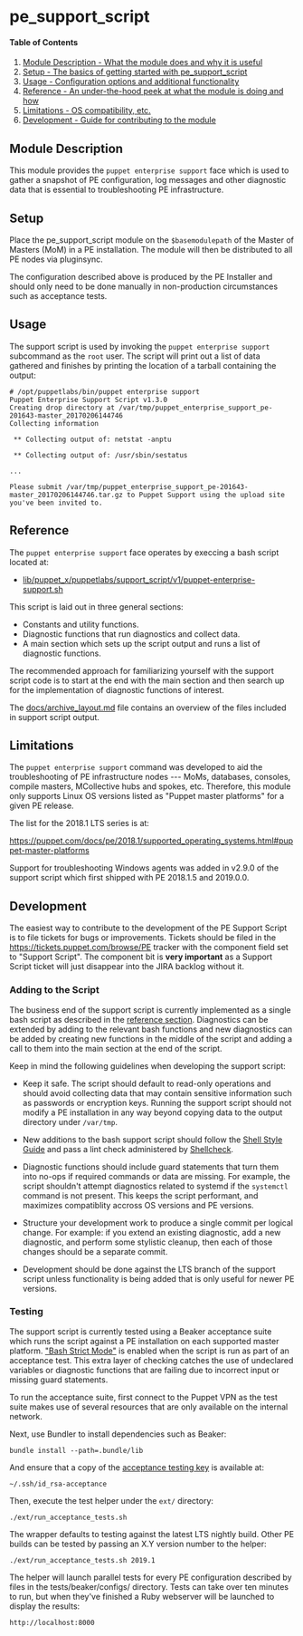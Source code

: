# pe_support_script

#### Table of Contents

1. [Module Description - What the module does and why it is useful](#module-description)
2. [Setup - The basics of getting started with pe_support_script](#setup)
3. [Usage - Configuration options and additional functionality](#usage)
4. [Reference - An under-the-hood peek at what the module is doing and how](#reference)
5. [Limitations - OS compatibility, etc.](#limitations)
6. [Development - Guide for contributing to the module](#development)


## Module Description

This module provides the `puppet enterprise support` face which is used
to gather a snapshot of PE configuration, log messages and other diagnostic
data that is essential to troubleshooting PE infrastructure.


## Setup

Place the pe_support_script module on the `$basemodulepath` of the
Master of Masters (MoM) in a PE installation. The module will then
be distributed to all PE nodes via pluginsync.

The configuration described above is produced by the PE Installer and
should only need to be done manually in non-production circumstances
such as acceptance tests.


## Usage

The support script is used by invoking the `puppet enterprise support`
subcommand as the `root` user. The script will print out a list of
data gathered and finishes by printing the location of a tarball
containing the output:

```
# /opt/puppetlabs/bin/puppet enterprise support
Puppet Enterprise Support Script v1.3.0
Creating drop directory at /var/tmp/puppet_enterprise_support_pe-201643-master_20170206144746
Collecting information

 ** Collecting output of: netstat -anptu

 ** Collecting output of: /usr/sbin/sestatus

...

Please submit /var/tmp/puppet_enterprise_support_pe-201643-master_20170206144746.tar.gz to Puppet Support using the upload site you've been invited to.
```


## Reference

The `puppet enterprise support` face operates by execcing a bash script
located at:

 - [lib/puppet_x/puppetlabs/support_script/v1/puppet-enterprise-support.sh](lib/puppet_x/puppetlabs/support_script/v1/puppet-enterprise-support.sh)

This script is laid out in three general sections:

  - Constants and utility functions.
  - Diagnostic functions that run diagnostics and collect data.
  - A main section which sets up the script output and runs a
    list of diagnostic functions.

The recommended approach for familiarizing yourself with the support
script code is to start at the end with the main section and then
search up for the implementation of diagnostic functions of interest.

The [docs/archive_layout.md](docs/archive_layout.md) file contains
an overview of the files included in support script output.


## Limitations

The `puppet enterprise support` command was developed to aid the
troubleshooting of PE infrastructure nodes --- MoMs, databases, consoles,
compile masters, MCollective hubs and spokes, etc. Therefore, this module
only supports Linux OS versions listed as "Puppet master platforms" for a
given PE release.

The list for the 2018.1 LTS series is at:

https://puppet.com/docs/pe/2018.1/supported_operating_systems.html#puppet-master-platforms

Support for troubleshooting Windows agents was added in v2.9.0 of the support
script which first shipped with PE 2018.1.5 and 2019.0.0.

## Development

The easiest way to contribute to the development of the PE Support Script
is to file tickets for bugs or improvements. Tickets should be filed
in the https://tickets.puppet.com/browse/PE tracker with the component
field set to "Support Script". The component bit is **very important** as
a Support Script ticket will just disappear into the JIRA backlog without it.

### Adding to the Script

The business end of the support script is currently implemented as a single
bash script as described in the [reference section](#reference). Diagnostics
can be extended by adding to the relevant bash functions and new diagnostics
can be added by creating new functions in the middle of the script and
adding a call to them into the main section at the end of the script.

Keep in mind the following guidelines when developing the support script:

  - Keep it safe. The script should default to read-only operations and
    should avoid collecting data that may contain sensitive information
    such as passwords or encryption keys. Running the support script
    should not modify a PE installation in any way beyond copying data
    to the output directory under `/var/tmp`.

  - New additions to the bash support script should follow the
    [Shell Style Guide][shell-guide] and pass a lint check administered by
    [Shellcheck][shellcheck].

  - Diagnostic functions should include guard statements that turn them
    into no-ops if required commands or data are missing. For example, the
    script shouldn't attempt diagnostics related to systemd if the `systemctl`
    command is not present. This keeps the script performant, and maximizes
    compatiblity accross OS versions and PE versions.

  - Structure your development work to produce a single commit per logical
    change. For example: if you extend an existing diagnostic, add a new
    diagnostic, and perform some stylistic cleanup, then each of those changes
    should be a separate commit.

  - Development should be done against the LTS branch of the support script
    unless functionality is being added that is only useful for newer PE
    versions.

[shell-guide]: https://google.github.io/styleguide/shell.xml
[shellcheck]: https://www.shellcheck.net/

### Testing

The support script is currently tested using a Beaker acceptance suite
which runs the script against a PE installation on each supported master
platform. ["Bash Strict Mode"][strict-mode] is enabled when the script is
run as part of an acceptance test. This extra layer of checking catches
the use of undeclared variables or diagnostic functions that are failing
due to incorrect input or missing guard statements.

To run the acceptance suite, first connect to the Puppet VPN as the test
suite makes use of several resources that are only available on the internal
network.

Next, use Bundler to install dependencies such as Beaker:

    bundle install --path=.bundle/lib

And ensure that a copy of the [acceptance testing key][acceptance-key]
is available at:

    ~/.ssh/id_rsa-acceptance

Then, execute the test helper under the `ext/` directory:

    ./ext/run_acceptance_tests.sh

The wrapper defaults to testing against the latest LTS nightly build.
Other PE builds can be tested by passing an X.Y version number to the helper:

    ./ext/run_acceptance_tests.sh 2019.1

The helper will launch parallel tests for every PE configuration described
by files in the tests/beaker/configs/ directory. Tests can take over ten
minutes to run, but when they've finished a Ruby webserver will be launched
to display the results:

    http://localhost:8000

[strict-mode]: http://redsymbol.net/articles/unofficial-bash-strict-mode/
[acceptance-key]: https://confluence.puppetlabs.com/display/QE/SSH+access+to+vmpooler+VMs
